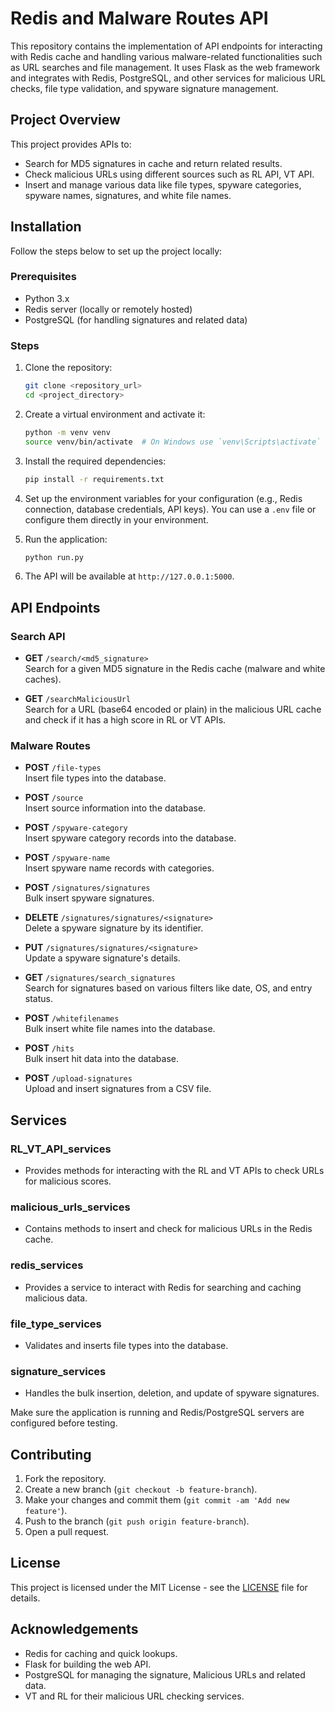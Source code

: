 # Redis and Malware Routes API

This repository contains the implementation of API endpoints for interacting with Redis cache and handling various malware-related functionalities such as URL searches and file management. It uses Flask as the web framework and integrates with Redis, PostgreSQL, and other services for malicious URL checks, file type validation, and spyware signature management.

## Project Overview

This project provides APIs to:
- Search for MD5 signatures in cache and return related results.
- Check malicious URLs using different sources such as RL API, VT API.
- Insert and manage various data like file types, spyware categories, spyware names, signatures, and white file names.

## Installation

Follow the steps below to set up the project locally:

### Prerequisites

- Python 3.x
- Redis server (locally or remotely hosted)
- PostgreSQL (for handling signatures and related data)

### Steps

1. Clone the repository:

   ```bash
   git clone <repository_url>
   cd <project_directory>
   ```

2. Create a virtual environment and activate it:

   ```bash
   python -m venv venv
   source venv/bin/activate  # On Windows use `venv\Scripts\activate`
   ```

3. Install the required dependencies:

   ```bash
   pip install -r requirements.txt
   ```

4. Set up the environment variables for your configuration (e.g., Redis connection, database credentials, API keys). You can use a `.env` file or configure them directly in your environment.

5. Run the application:

   ```bash
   python run.py
   ```

6. The API will be available at `http://127.0.0.1:5000`.

## API Endpoints

### Search API
- **GET** `/search/<md5_signature>`  
  Search for a given MD5 signature in the Redis cache (malware and white caches).

- **GET** `/searchMaliciousUrl`  
  Search for a URL (base64 encoded or plain) in the malicious URL cache and check if it has a high score in RL or VT APIs.

### Malware Routes
- **POST** `/file-types`  
  Insert file types into the database.

- **POST** `/source`  
  Insert source information into the database.

- **POST** `/spyware-category`  
  Insert spyware category records into the database.

- **POST** `/spyware-name`  
  Insert spyware name records with categories.

- **POST** `/signatures/signatures`  
  Bulk insert spyware signatures.

- **DELETE** `/signatures/signatures/<signature>`  
  Delete a spyware signature by its identifier.

- **PUT** `/signatures/signatures/<signature>`  
  Update a spyware signature's details.

- **GET** `/signatures/search_signatures`  
  Search for signatures based on various filters like date, OS, and entry status.

- **POST** `/whitefilenames`  
  Bulk insert white file names into the database.

- **POST** `/hits`  
  Bulk insert hit data into the database.

- **POST** `/upload-signatures`  
  Upload and insert signatures from a CSV file.

## Services

### RL_VT_API_services
- Provides methods for interacting with the RL and VT APIs to check URLs for malicious scores.

### malicious_urls_services
- Contains methods to insert and check for malicious URLs in the Redis cache.

### redis_services
- Provides a service to interact with Redis for searching and caching malicious data.

### file_type_services
- Validates and inserts file types into the database.

### signature_services
- Handles the bulk insertion, deletion, and update of spyware signatures.

Make sure the application is running and Redis/PostgreSQL servers are configured before testing.

## Contributing

1. Fork the repository.
2. Create a new branch (`git checkout -b feature-branch`).
3. Make your changes and commit them (`git commit -am 'Add new feature'`).
4. Push to the branch (`git push origin feature-branch`).
5. Open a pull request.

## License

This project is licensed under the MIT License - see the [LICENSE](LICENSE) file for details.

## Acknowledgements

- Redis for caching and quick lookups.
- Flask for building the web API.
- PostgreSQL for managing the signature, Malicious URLs and related data.
- VT and RL for their malicious URL checking services.
